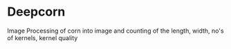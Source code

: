 # Deepcorn
Image Processing of corn into image and counting of the length, width, no's of kernels, kernel quality
